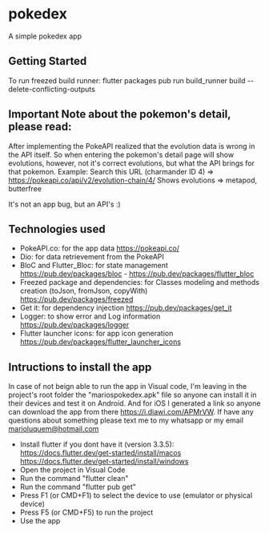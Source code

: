 # pokedex

A simple pokedex app

## Getting Started

To run freezed build runner: flutter packages pub run build_runner build --delete-conflicting-outputs

## Important Note about the pokemon's detail, please read:

After implementing the PokeAPI realized that the evolution data is wrong in the API itself. So when entering the pokemon's detail page will show evolutions, however, not it's correct evolutions, but what the API brings for that pokemon. Example:
Search this URL (charmander ID 4) => https://pokeapi.co/api/v2/evolution-chain/4/
Shows evolutions => metapod, butterfree

It's not an app bug, but an API's :)

## Technologies used

- PokeAPI.co: for the app data https://pokeapi.co/
- Dio: for data retrievement from the PokeAPI
- BloC and Flutter_Bloc: for state management https://pub.dev/packages/bloc - https://pub.dev/packages/flutter_bloc
- Freezed package and dependencies: for Classes modeling and methods creation (toJson, fromJson, copyWith) https://pub.dev/packages/freezed
- Get it: for dependency injection https://pub.dev/packages/get_it
- Logger: to show error and Log information https://pub.dev/packages/logger
- Flutter launcher icons: for app icon generation https://pub.dev/packages/flutter_launcher_icons

## Intructions to install the app

In case of not beign able to run the app in Visual code, I'm leaving in the project's root folder the "mariospokedex.apk" file so anyone can install it in their devices and test it on Android. And for iOS I generated a link so anyone can download the app from there https://i.diawi.com/APMrVW. If have any questions about something please text me to my whatsapp or my email marioluquem@hotmail.com

- Install flutter if you dont have it (version 3.3.5):
    https://docs.flutter.dev/get-started/install/macos
    https://docs.flutter.dev/get-started/install/windows
- Open the project in Visual Code
- Run the command "flutter clean"
- Run the command "flutter pub get"
- Press F1 (or CMD+F1) to select the device to use (emulator or physical device)
- Press F5 (or CMD+F5) to run the project
- Use the app